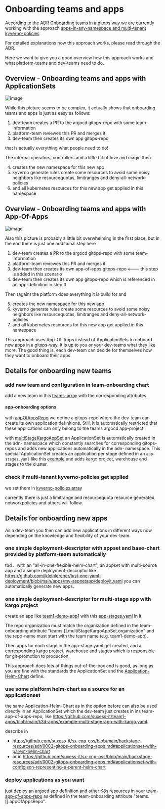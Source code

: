 # Onboarding teams and apps

According to the ADR [Onboarding teams in a gitops way](https://github.com/suxess-it/sx-cnp-oss/blob/main/backstage-resources/adr/0001-gitops-onboarding-teams.md) we are currently working with the approach [apps-in-any-namespace and multi-tenant kyverno-policies](https://github.com/suxess-it/sx-cnp-oss/blob/main/backstage-resources/adr/0001-gitops-onboarding-teams.md#apps-in-any-namespace-and-multi-tenant-kyverno-policies).

For detailed explanations how this approach works, please read through the ADR.

Here we want to give you a good overview how this approach works and what platform-teams and dev-teams need to do.

## Overview - Onboarding teams and apps with ApplicationSets

![image](https://github.com/suxess-it/sx-cnp-oss/backstage-resources/docs/img/onboarding-teams-with-appset.png)

While this picture seems to be complex, it actually shows that onboarding teams and apps is just as easy as follows:

1. dev-team creates a PR to the argocd gitops-repo with some team-information
2. platform-team reviewes this PR and merges it
3. dev-team then creates its own app gitops-repo

that is actually everything what people need to do!

The internal operators, controllers and a little bit of love and magic then

4. creates the new namespace for this new app
5. kyverno generate rules create some resources to avoid some noisy neighbors like resourcequotas, limitranges and deny-all-network-policies
6. and all kubernetes resources for this new app get applied in this namespace

## Overview - Onboarding teams and apps with App-Of-Apps

![image](https://github.com/suxess-it/sx-cnp-oss/backstage-resources/docs/img/onboarding-teams-with-appofapps.png)

Also this picture is probably a little bit overwhelming in the first place, but in the end there is just one additional step here

1. dev-team creates a PR to the argocd gitops-repo with some team-information
2. platform-team reviewes this PR and merges it
3. dev-team then creates its own app-of-apps gitops-repo <--- this step is added in this scenario
4. dev-team then creates its own app gitops-repo which is referenced in an app-definition in step 3

Then (again) the platform does everything it is build for and 

5. creates the new namespace for this new app
6. kyverno generate rules create some resources to avoid some noisy neighbors like resourcequotas, limitranges and deny-all-network-policies
7. and all kubernetes resources for this new app get applied in this namespace

This approach uses App-Of-Apps instead of ApplicationSets to onboard new apps in a gitops-way.
It is up to you or your dev-teams what they like more. The good thing is, each dev-team can decide for themselves how they want to onboard their apps.

## Details for onboarding new teams

### add new team and configuration in team-onboarding chart

add a new team in this [teams-array](https://github.com/suxess-it/sx-cnp-oss/blob/d2edfc78fe31109f3b33dcd4071a5247ab4abad1/platform-apps/charts/team-onboarding/values-k3d.yaml#L1-L18) with the corresponding attributes.

#### app-onboarding options
with [appOfAppsRepo](https://github.com/suxess-it/sx-cnp-oss/blob/d2edfc78fe31109f3b33dcd4071a5247ab4abad1/platform-apps/charts/team-onboarding/values-k3d.yaml#L13-L16) we define a gitops-repo where the dev-team can create its own application definitions. Still, it is automatically restricted that these applications can only belong to the teams argocd app-project.

with [multiStageKargoAppSet](https://github.com/suxess-it/sx-cnp-oss/blob/d2edfc78fe31109f3b33dcd4071a5247ab4abad1/platform-apps/charts/team-onboarding/values-k3d.yaml#L17-L18) an ApplicationSet is automatically created in the adn-<team> namespace which constantly searches for corresponding gitops-repos and adds new applications automatically in the adn-<team> namespace. This special ApplicationSet creates an application per stage defined in an `app-stages.yaml` like this [example](https://github.com/suxess-it/team1-demo-app1/blob/main/app-stages.yaml) and adds kargo project, warehouse and stages to the cluster.

### check if multi-tenant kyverno-policies get applied

we set them in [kyverno-policies array](https://github.com/suxess-it/sx-cnp-oss/blob/98f8990c888b60283f3c3f51ac19c505b71e8141/platform-apps/charts/kyverno/values.yaml#L1)

currently there is just a limitrange and resourcequota resource generated, networkpolicies and others will follow.

## Details for onboarding new apps

As a dev-team you then can add new applications in different ways now depending on the knowledge and flexibility of your dev-team.

### one simple deployment-descriptor with appset and base-chart provided by platform-team automatically

tbd .. with an "all-in-one-flexible-helm-chart", an appset with multi-source app and a simple deployment-descriptor like https://github.com/jkleinlercher/just-one-yaml-deployment/blob/main/apps/my-aspnetapp/deployit.yaml you can automatically generate new apps.

### one simple deployment-descriptor for multi-stage app with kargo project

create an app like [team1-demo-app1](https://github.com/suxess-it/team1-demo-app1) with this [app-stages.yaml](https://github.com/suxess-it/team1-demo-app1/blob/main/app-stages.yaml) in it.

The repo organization must match the organization defined in the team-onboarding attribute "teams.[].multiStageKargoAppSet.organization" and the repo-name must start with the team name (e.g. team1-demo-app).

Then apps for each stage in the app-stage.yaml get created, and a corresponding kargo project, warehouse and stages which is responsible for git-promotion to production.

This approach does lots of things out-of-the-box and is good, as long as you are fine with the standards the ApplicationSet and the [Application-Helm-Chart](https://github.com/suxess-it/sx-cnp-oss/blob/main/team-apps/onboarding-apps-charts/multi-stage-app-with-kargo-pipeline/README.md#applicationset-with-scm-provider) define.

### use some platform helm-chart as a source for an applicationset

the same Application-Helm-Chart as in the option before can also be used directly in an ApplicationSet which the dev-team just creates in ins team-app-of-apps-repo, like https://github.com/suxess-it/team1-apps/blob/main/k3d-apps/example-multi-stage-app-with-kargo.yaml.

describe in
- https://github.com/suxess-it/sx-cnp-oss/blob/main/backstage-resources/adr/0002-gitops-onboarding-apps.md#applicationset-with-parent-helm-chart
- or in https://github.com/suxess-it/sx-cnp-oss/blob/main/backstage-resources/adr/0002-gitops-onboarding-apps.md#applicationset-with-configjson-representing-a-parent-helm-chart

### deploy applications as you want

just deploy an argocd app definition and other K8s resources in your [team-app-of-apps-repo](https://github.com/suxess-it/team1-apps/tree/main/k3d-apps) as defined in the team-onboarding attribute "teams.[].appOfAppsRepo".





